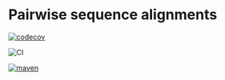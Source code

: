 # Pairwise sequence alignments
[![codecov](https://codecov.io/gh/pityka/pairwisealignment/branch/master/graph/badge.svg)](https://codecov.io/gh/pityka/pairwisealignment)

![CI](https://github.com/pityka/pairwisealignment/workflows/CI/badge.svg)

[![maven](https://img.shields.io/maven-central/v/io.github.pityka/pairwisealignment_2.13.svg)](https://repo1.maven.org/maven2/io/github/pityka/pairwisealignment_2.13/)

